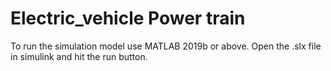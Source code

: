 # Electric_vehicle Power train
To run the simulation model use MATLAB 2019b or above. Open the .slx file in simulink and hit the run button.
